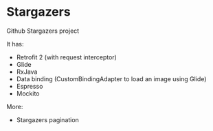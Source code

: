 # Stargazers
Github Stargazers project

It has:
- Retrofit 2 (with request interceptor)
- Glide
- RxJava
- Data binding (CustomBindingAdapter to load an image using Glide)
- Espresso
- Mockito

More:
- Stargazers pagination
